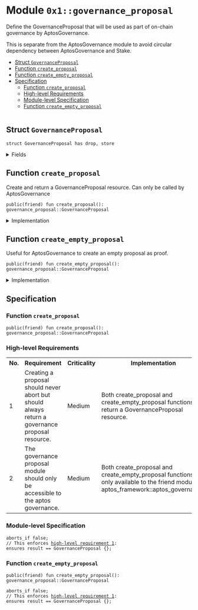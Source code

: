 
<a id="0x1_governance_proposal"></a>

# Module `0x1::governance_proposal`

Define the GovernanceProposal that will be used as part of on-chain governance by AptosGovernance.

This is separate from the AptosGovernance module to avoid circular dependency between AptosGovernance and Stake.


-  [Struct `GovernanceProposal`](#0x1_governance_proposal_GovernanceProposal)
-  [Function `create_proposal`](#0x1_governance_proposal_create_proposal)
-  [Function `create_empty_proposal`](#0x1_governance_proposal_create_empty_proposal)
-  [Specification](#@Specification_0)
    -  [Function `create_proposal`](#@Specification_0_create_proposal)
    -  [High-level Requirements](#high-level-req)
    -  [Module-level Specification](#module-level-spec)
    -  [Function `create_empty_proposal`](#@Specification_0_create_empty_proposal)


<pre><code></code></pre>



<a id="0x1_governance_proposal_GovernanceProposal"></a>

## Struct `GovernanceProposal`



<pre><code>struct GovernanceProposal has drop, store<br/></code></pre>



<details>
<summary>Fields</summary>


<dl>
<dt>
<code>dummy_field: bool</code>
</dt>
<dd>

</dd>
</dl>


</details>

<a id="0x1_governance_proposal_create_proposal"></a>

## Function `create_proposal`

Create and return a GovernanceProposal resource. Can only be called by AptosGovernance


<pre><code>public(friend) fun create_proposal(): governance_proposal::GovernanceProposal<br/></code></pre>



<details>
<summary>Implementation</summary>


<pre><code>public(friend) fun create_proposal(): GovernanceProposal &#123;<br/>    GovernanceProposal &#123;&#125;<br/>&#125;<br/></code></pre>



</details>

<a id="0x1_governance_proposal_create_empty_proposal"></a>

## Function `create_empty_proposal`

Useful for AptosGovernance to create an empty proposal as proof.


<pre><code>public(friend) fun create_empty_proposal(): governance_proposal::GovernanceProposal<br/></code></pre>



<details>
<summary>Implementation</summary>


<pre><code>public(friend) fun create_empty_proposal(): GovernanceProposal &#123;<br/>    create_proposal()<br/>&#125;<br/></code></pre>



</details>

<a id="@Specification_0"></a>

## Specification


<a id="@Specification_0_create_proposal"></a>

### Function `create_proposal`


<pre><code>public(friend) fun create_proposal(): governance_proposal::GovernanceProposal<br/></code></pre>





<a id="high-level-req"></a>

### High-level Requirements

<table>
<tr>
<th>No.</th><th>Requirement</th><th>Criticality</th><th>Implementation</th><th>Enforcement</th>
</tr>

<tr>
<td>1</td>
<td>Creating a proposal should never abort but should always return a governance proposal resource.</td>
<td>Medium</td>
<td>Both create_proposal and create_empty_proposal functions return a GovernanceProposal resource.</td>
<td>Enforced via <a href="#high-level-req-1.1">create_proposal</a> and <a href="#high-level-req-1.2">create_empty_proposal</a>.</td>
</tr>

<tr>
<td>2</td>
<td>The governance proposal module should only be accessible to the aptos governance.</td>
<td>Medium</td>
<td>Both create_proposal and create_empty_proposal functions are only available to the friend module aptos_framework::aptos_governance.</td>
<td>Enforced via friend module relationship.</td>
</tr>

</table>




<a id="module-level-spec"></a>

### Module-level Specification


<pre><code>aborts_if false;<br/>// This enforces <a id="high-level-req-1.1" href="#high-level-req">high-level requirement 1</a>:
ensures result &#61;&#61; GovernanceProposal &#123;&#125;;<br/></code></pre>



<a id="@Specification_0_create_empty_proposal"></a>

### Function `create_empty_proposal`


<pre><code>public(friend) fun create_empty_proposal(): governance_proposal::GovernanceProposal<br/></code></pre>




<pre><code>aborts_if false;<br/>// This enforces <a id="high-level-req-1.2" href="#high-level-req">high-level requirement 1</a>:
ensures result &#61;&#61; GovernanceProposal &#123;&#125;;<br/></code></pre>


[move-book]: https://aptos.dev/move/book/SUMMARY

